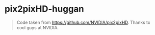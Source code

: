 # pix2pixHD-huggan

> Code taken from https://github.com/NVIDIA/pix2pixHD. Thanks to cool guys at NVIDIA.

